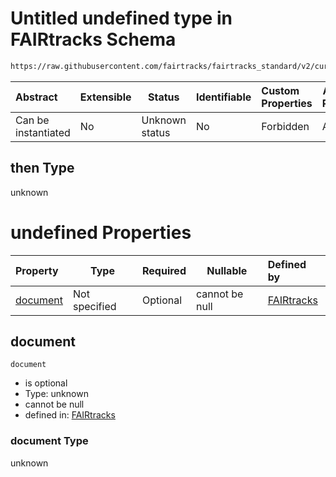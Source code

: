 # Untitled undefined type in FAIRtracks Schema

```txt
https://raw.githubusercontent.com/fairtracks/fairtracks_standard/v2/current/json/schema/fairtracks.schema.json#/properties/document/allOf/0/then
```




| Abstract            | Extensible | Status         | Identifiable | Custom Properties | Additional Properties | Access Restrictions | Defined In                                                                               |
| :------------------ | ---------- | -------------- | ------------ | :---------------- | --------------------- | ------------------- | ---------------------------------------------------------------------------------------- |
| Can be instantiated | No         | Unknown status | No           | Forbidden         | Allowed               | none                | [fairtracks.schema.json\*](../json/schema/fairtracks.schema.json "open original schema") |

## then Type

unknown

# undefined Properties

| Property              | Type          | Required | Nullable       | Defined by                                                                                                                                                                                                                                                        |
| :-------------------- | ------------- | -------- | -------------- | :---------------------------------------------------------------------------------------------------------------------------------------------------------------------------------------------------------------------------------------------------------------- |
| [document](#document) | Not specified | Optional | cannot be null | [FAIRtracks](fairtracks-properties-document-info-allof-0-then-properties-document.md "https://raw.githubusercontent.com/fairtracks/fairtracks_standard/v2/current/json/schema/fairtracks.schema.json#/properties/document/allOf/0/then/properties/document") |

## document




`document`

-   is optional
-   Type: unknown
-   cannot be null
-   defined in: [FAIRtracks](fairtracks-properties-document-info-allof-0-then-properties-document.md "https://raw.githubusercontent.com/fairtracks/fairtracks_standard/v2/current/json/schema/fairtracks.schema.json#/properties/document/allOf/0/then/properties/document")

### document Type

unknown
